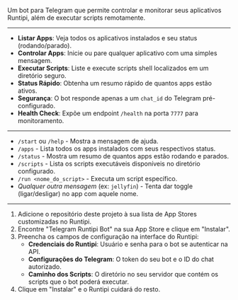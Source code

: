 
Um bot para Telegram que permite controlar e monitorar seus aplicativos Runtipi, além de executar scripts remotamente.

---

- **Listar Apps**: Veja todos os aplicativos instalados e seu status (rodando/parado).
- **Controlar Apps**: Inicie ou pare qualquer aplicativo com uma simples mensagem.
- **Executar Scripts**: Liste e execute scripts shell localizados em um diretório seguro.
- **Status Rápido**: Obtenha um resumo rápido de quantos apps estão ativos.
- **Segurança**: O bot responde apenas a um `chat_id` do Telegram pré-configurado.
- **Health Check**: Expõe um endpoint `/health` na porta `7777` para monitoramento.

---

- `/start` ou `/help` - Mostra a mensagem de ajuda.
- `/apps` - Lista todos os apps instalados com seus respectivos status.
- `/status` - Mostra um resumo de quantos apps estão rodando e parados.
- `/scripts` - Lista os scripts executáveis disponíveis no diretório configurado.
- `/run <nome_do_script>` - Executa um script específico.
- *Qualquer outra mensagem* (ex: `jellyfin`) - Tenta dar toggle (ligar/desligar) no app com aquele nome.

---

1.  Adicione o repositório deste projeto à sua lista de App Stores customizadas no Runtipi.
2.  Encontre "Telegram Runtipi Bot" na sua App Store e clique em "Instalar".
3.  Preencha os campos de configuração na interface do Runtipi:
    - **Credenciais do Runtipi**: Usuário e senha para o bot se autenticar na API.
    - **Configurações do Telegram**: O token do seu bot e o ID do chat autorizado.
    - **Caminho dos Scripts**: O diretório no seu servidor que contém os scripts que o bot poderá executar.
4.  Clique em "Instalar" e o Runtipi cuidará do resto.